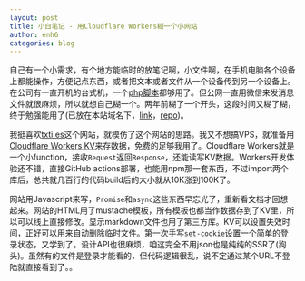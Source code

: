 ```yaml
---
layout: post
title: 小白笔记 - 用Cloudflare Workers糊一个小网站
author: enh6
categories: blog
---
```


自己有一个小需求，有个地方能临时的放笔记啊，小文件啊，在手机电脑各个设备上都能操作，方便记点东西，或者把文本或者文件从一个设备传到另一个设备上。在公司有一直开机的台式机，一个[php脚本](https://github.com/enh6/dumpster/blob/master/upload.php)都够用了。但公网一直用微信来发消息文件就很麻烦，所以就想自己糊一个。两年前糊了一个开头，这段时间又糊了糊，终于勉强能用了(已放在本站域名下，[link](https://www.hutrua.com/txt/list)，[repo](https://github.com/enh6/hutrua.txt))。

我挺喜欢[txti.es](https://txti.es/)这个网站，就模仿了这个网站的思路。我又不想搞VPS，就准备用[Cloudflare Workers KV](https://developers.cloudflare.com/workers/runtime-apis/kv/)来存数据，免费的足够我用了。Cloudflare Workers就是一个小function，接收`Request`返回`Response`，还能读写KV数据。Workers开发体验还不错，直接GitHub actions部署，也能用npm那一套东西，不过import两个库后，总共就几百行的代码build后的大小就从10K涨到100K了。

网站用Javascript来写，`Promise`和`async`这些东西早忘光了，重新看文档才回想起来。网站的HTML用了mustache模板，所有模板也都当作数据存到了KV里，所以可以线上直接修改。显示markdown文件也用了第三方库。KV可以设置失效时间，正好可以用来自动删除临时文件。第一次手写`set-cookie`设置一个简单的登录状态，又学到了。设计API也很麻烦，咱这完全不用json也是纯纯的SSR了(狗头)。虽然有的文件是登录才能看的，但代码逻辑很乱，说不定通过某个URL不登陆就直接看到了。。

